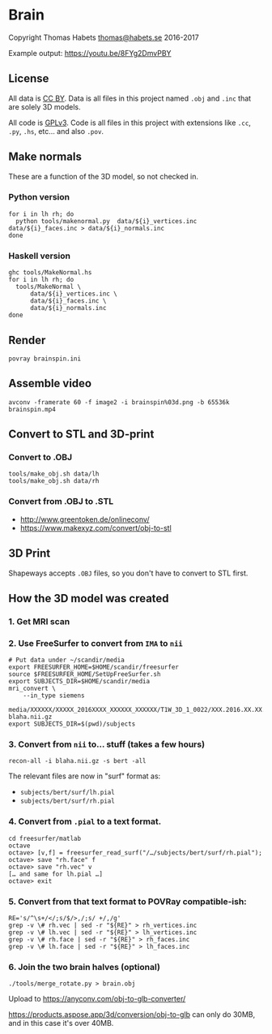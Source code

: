 # Brain

Copyright Thomas Habets <thomas@habets.se> 2016-2017

Example output: https://youtu.be/8FYg2DmvPBY

## License

All data is [CC BY](LICENSE.data.md). Data is all files in this
project named `.obj` and `.inc` that are solely 3D models.

All code is [GPLv3](LICENSE.code.md). Code is all files in this
project with extensions like `.cc`, `.py`, `.hs`, etc… and also
`.pov`.

## Make normals

These are a function of the 3D model, so not checked in.

### Python version

```
for i in lh rh; do
  python tools/makenormal.py  data/${i}_vertices.inc data/${i}_faces.inc > data/${i}_normals.inc
done
```

### Haskell version

```
ghc tools/MakeNormal.hs
for i in lh rh; do
  tools/MakeNormal \
      data/${i}_vertices.inc \
      data/${i}_faces.inc \
      data/${i}_normals.inc
done
```

## Render

```
povray brainspin.ini
```

## Assemble video

```
avconv -framerate 60 -f image2 -i brainspin%03d.png -b 65536k brainspin.mp4
```

## Convert to STL and 3D-print

### Convert to .OBJ

```
tools/make_obj.sh data/lh
tools/make_obj.sh data/rh
```

### Convert from .OBJ to .STL

* http://www.greentoken.de/onlineconv/
* https://www.makexyz.com/convert/obj-to-stl

## 3D Print

Shapeways accepts `.OBJ` files, so you don't have to convert to STL
first.

## How the 3D model was created

### 1. Get MRI scan

### 2. Use FreeSurfer to convert from `IMA` to `nii`

```
# Put data under ~/scandir/media
export FREESURFER_HOME=$HOME/scandir/freesurfer
source $FREESURFER_HOME/SetUpFreeSurfer.sh
export SUBJECTS_DIR=$HOME/scandir/media
mri_convert \
    --in_type siemens
    media/XXXXXX/XXXXX_2016XXXX_XXXXXX_XXXXXX/T1W_3D_1_0022/XXX.2016.XX.XX.XX.XX.XX.XXXX.XXXX.IMA blaha.nii.gz
export SUBJECTS_DIR=$(pwd)/subjects
```

### 3. Convert from `nii` to… stuff (takes a few hours)

```
recon-all -i blaha.nii.gz -s bert -all
```

The relevant files are now in "surf" format as:
* `subjects/bert/surf/lh.pial`
* `subjects/bert/surf/rh.pial`

### 4. Convert from `.pial` to a text format.

```
cd freesurfer/matlab
octave
octave> [v,f] = freesurfer_read_surf("/…/subjects/bert/surf/rh.pial");
octave> save "rh.face" f
octave> save "rh.vec" v
[… and same for lh.pial …]
octave> exit
```

### 5. Convert from that text format to POVRay compatible-ish:

```
RE='s/^\s+/</;s/$/>,/;s/ +/,/g'
grep -v \# rh.vec | sed -r "${RE}" > rh_vertices.inc
grep -v \# lh.vec | sed -r "${RE}" > lh_vertices.inc
grep -v \# rh.face | sed -r "${RE}" > rh_faces.inc
grep -v \# lh.face | sed -r "${RE}" > lh_faces.inc
```

### 6. Join the two brain halves (optional)

```
./tools/merge_rotate.py > brain.obj
```

Upload to https://anyconv.com/obj-to-glb-converter/

https://products.aspose.app/3d/conversion/obj-to-glb can only do 30MB,
and in this case it's over 40MB.
